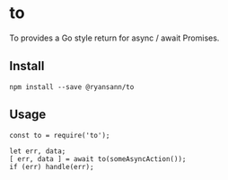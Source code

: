 # to

To provides a Go style return for async / await Promises. 

## Install

`npm install --save @ryansann/to`

## Usage

```
const to = require('to');

let err, data;
[ err, data ] = await to(someAsyncAction());
if (err) handle(err);
```

